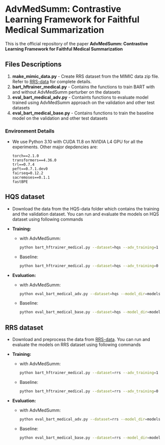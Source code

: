 # AdvMedSumm: Contrastive Learning Framework for Faithful Medical Summarization

This is the official repository of the paper **AdvMedSumm: Contrastive Learning Framework for Faithful Medical Summarization**

## Files Descriptions
1. **make_mimic_data.py** - Create RRS dataset from the MIMIC data zip file. Refer to [RRS-data](https://github.com/abachaa/MEDIQA2021/tree/main/Task3) for complete details.
2. **bart_hftrainer_medical.py** - Contains the functions to train BART with and without AdvMedSumm perturber on the datasets
3. **eval_bart_medical_adv.py** - Containts functions to evaluate model trained using AdvMedSumm approach on the validation and other test datasets
4. **eval_bart_medical_base.py** - Contains functions to train the baseline model on the validation and other test datasets
   
### Environment Details

- We use Python 3.10 with CUDA 11.8 on NVIDIA L4 GPU for all the experiments. Other major depdencies are:
    ``` 
    torch==2.1.0
    transformers==4.36.0
    trl==0.7.4
    peft==0.7.1.dev0
    fairseq=0.12.2
    sacremoses==0.1.1
    fastBPE
    ```
    
## HQS dataset 
- Download the data from the HQS-data folder which contains the training and the validation dataset. You can run and evaluate the models on HQS dataset using following commands
  
- **Training:**
  - with AdvMedSumm: 
    ```bash
    python bart_hftrainer_medical.py --dataset=hqs --adv_training=1 --exp=hqs_0.01
    ```
  - Baseline: 
    ```bash
    python bart_hftrainer_medical.py --dataset=hqs --adv_training=0 --exp=hqs_base
    ```
- **Evaluation:**
  - with AdvMedSumm: 
    ```bash
    python eval_bart_medical_adv.py --dataset=hqs --model_dir=models_hqs_0.01
    ``` 
  - Baseline: 
    ```bash
    python eval_bart_medical_base.py --dataset=hqs --model_dir=models_hqs_base
    ``` 

## RRS dataset 
- Download and preprocess the data from [RRS-data](https://github.com/abachaa/MEDIQA2021/tree/main/Task3). You can run and evaluate the models on RRS dataset using following commands
  
- **Training:**
  - with AdvMedSumm: 
    ```bash
    python bart_hftrainer_medical.py --dataset=rrs --adv_training=1 --exp=rrs_0.01
    ``` 
  - Baseline: 
    ```bash
    python bart_hftrainer_medical.py --dataset=rrs --adv_training=0 --exp=rrs_base
    ``` 
- **Evaluation:**
  - with AdvMedSumm: 
    ```bash
    python eval_bart_medical_adv.py --dataset=rrs --model_dir=models_rrs_0.01
    ``` 
  - Baseline: 
    ```bash
    python eval_bart_medical_base.py --dataset=rrs --model_dir=models_rrs_base
    ``` 

